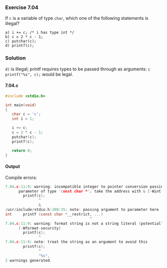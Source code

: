 ### Exercise 7.04
If `c` is a variable of type `char`, which one of the following statements is illegal?
```
a) i += c; /* i has type int */
b) c = 2 * c - 1;
c) putchar(c);
d) printf(c);
```
### Solution
`d)` is illegal; printf requires types to be passed through as arguments:
`c printf("%s", c);` would be legal.
#### 7.04.c
```c
#include <stdio.h>

int main(void)
{
   char c = 'c';
   int i = 1;

   i += c;
   c = 2 * c - 1;
   putchar(c);
   printf(c);

   return 0;
}
```
#### Output
Compile errors:
```c
7.04.c:11:9: warning: incompatible integer to pointer conversion passing 'char' to
      parameter of type 'const char *'; take the address with & [-Wint-conversion]
        printf(c);
               ^
               &
/usr/include/stdio.h:200:35: note: passing argument to parameter here
int     printf (const char *__restrict, ...)
                                      ^
7.04.c:11:9: warning: format string is not a string literal (potentially insecure)
      [-Wformat-security]
        printf(c);
               ^
7.04.c:11:9: note: treat the string as an argument to avoid this
        printf(c);
               ^
               "%s",
2 warnings generated.
```
